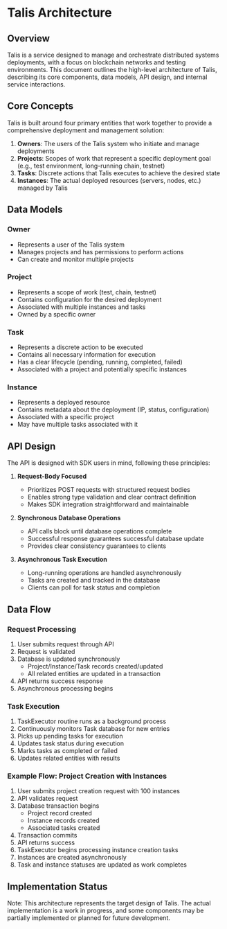 # Talis Architecture

## Overview

Talis is a service designed to manage and orchestrate distributed systems deployments, with a focus on blockchain networks and testing environments. This document outlines the high-level architecture of Talis, describing its core components, data models, API design, and internal service interactions.

## Core Concepts

Talis is built around four primary entities that work together to provide a comprehensive deployment and management solution:

1. **Owners**: The users of the Talis system who initiate and manage deployments
2. **Projects**: Scopes of work that represent a specific deployment goal (e.g., test environment, long-running chain, testnet)
3. **Tasks**: Discrete actions that Talis executes to achieve the desired state
4. **Instances**: The actual deployed resources (servers, nodes, etc.) managed by Talis

## Data Models

### Owner
- Represents a user of the Talis system
- Manages projects and has permissions to perform actions
- Can create and monitor multiple projects

### Project
- Represents a scope of work (test, chain, testnet)
- Contains configuration for the desired deployment
- Associated with multiple instances and tasks
- Owned by a specific owner

### Task
- Represents a discrete action to be executed
- Contains all necessary information for execution
- Has a clear lifecycle (pending, running, completed, failed)
- Associated with a project and potentially specific instances

### Instance
- Represents a deployed resource
- Contains metadata about the deployment (IP, status, configuration)
- Associated with a specific project
- May have multiple tasks associated with it

## API Design

The API is designed with SDK users in mind, following these principles:

1. **Request-Body Focused**
   - Prioritizes POST requests with structured request bodies
   - Enables strong type validation and clear contract definition
   - Makes SDK integration straightforward and maintainable

2. **Synchronous Database Operations**
   - API calls block until database operations complete
   - Successful response guarantees successful database update
   - Provides clear consistency guarantees to clients

3. **Asynchronous Task Execution**
   - Long-running operations are handled asynchronously
   - Tasks are created and tracked in the database
   - Clients can poll for task status and completion

## Data Flow

### Request Processing
1. User submits request through API
2. Request is validated
3. Database is updated synchronously
   - Project/Instance/Task records created/updated
   - All related entities are updated in a transaction
4. API returns success response
5. Asynchronous processing begins

### Task Execution
1. TaskExecutor routine runs as a background process
2. Continuously monitors Task database for new entries
3. Picks up pending tasks for execution
4. Updates task status during execution
5. Marks tasks as completed or failed
6. Updates related entities with results

### Example Flow: Project Creation with Instances
1. User submits project creation request with 100 instances
2. API validates request
3. Database transaction begins
   - Project record created
   - Instance records created
   - Associated tasks created
4. Transaction commits
5. API returns success
6. TaskExecutor begins processing instance creation tasks
7. Instances are created asynchronously
8. Task and instance statuses are updated as work completes

## Implementation Status

Note: This architecture represents the target design of Talis. The actual implementation is a work in progress, and some components may be partially implemented or planned for future development.
